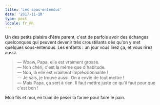```yaml
---
title: 'Les sous-entendus'
date: '2017-11-18'
type: post
locale: fr_FR
---
```


Un des petits plaisirs d'être parent, c'est de parfois avoir des échanges quelconques qui peuvent devenir très croustillants dès qu'on y met quelques sous-entendus. Les enfants : un jour vous lirez ça, et vous rirez aussi.

<!-- more -->

> — Woaw, Papa, elle est vraiment grosse.  
> — Non chéri, c'est la même que d'habitude.  
> — Non, là elle est vraiment impressionnante !  
> — Je sais, je trouve aussi. On a envie de tout mettre !  
> — Mais Papa, ça sert à rien. Il faut mettre juste ce qu'il faut pour que c'est bon !  

Mon fils et moi, en train de peser la farine pour faire le pain.